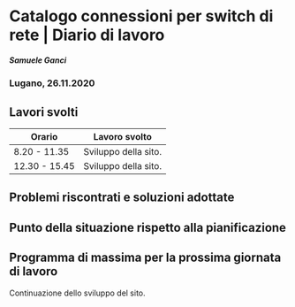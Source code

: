 

# Catalogo connessioni per switch di rete | Diario di lavoro
##### Samuele Ganci
### Lugano, 26.11.2020

## Lavori svolti


|Orario        |Lavoro svolto                 |
|--------------|------------------------------|
|8.20 - 11.35  |Sviluppo della sito.|
|12.30 - 15.45 |Sviluppo della sito.|
##  Problemi riscontrati e soluzioni adottate

##  Punto della situazione rispetto alla pianificazione

## Programma di massima per la prossima giornata di lavoro
Continuazione dello sviluppo del sito.